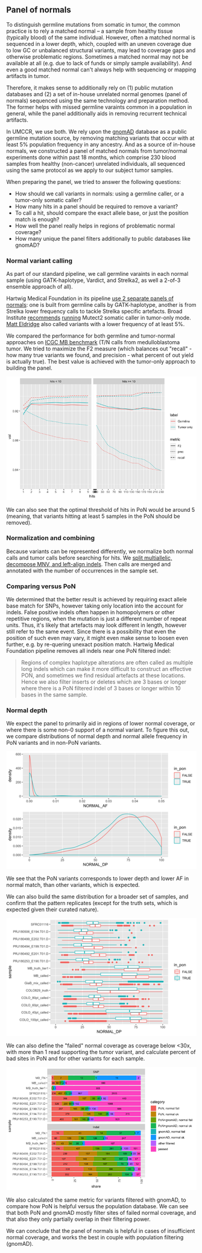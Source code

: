 ## Panel of normals
To distinguish germline mutations from somatic in tumor, the common practice is to rely a matched normal – a sample from healthy tissue (typically blood) of the same individual. However, often a matched normal is sequenced in a lower depth, which, coupled with an uneven coverage due to low GC or unbalanced structural variants, may lead to coverage gaps and otherwise problematic regions. Sometimes a matched normal may not be available at all (e.g. due to lack of funds or simply sample availability). And even a good matched normal can't always help with sequencing or mapping artifacts in tumor.

Therefore, it makes sense to additionally rely on (1) public mutation databases and (2) a set of in-house unrelated normal genomes (panel of normals) sequenced using the same technology and preparation method. The former helps with missed germline varaints common in a population in general, while the panel additionally aids in removing recurrent technical artifacts. 

In UMCCR, we use both. We rely upon the [gnomAD](https://gnomad.broadinstitute.org) database as a public germline mutation source, by removing matching variants that occur with at least 5% population frequency in any ancestry. And as a source of in-house normals, we constructed a panel of matched normals from tumor/normal experiments done within past 18 months, which comprise 230 blood samples from healthy (non-cancer) unrelated individuals, all sequenced using the same protocol as we apply to our subject tumor samples. 

When preparing the panel, we tried to answer the following questions:

* How should we call variants in normals: using a germline caller, or a tumor-only somatic caller?
* How many hits in a panel should be required to remove a variant?
* To call a hit, should compare the exact allele base, or just the position match is enough?
* How well the panel really helps in regions of problematic normal coverage?
* How many unique the panel filters additionally to public databases like gnomAD?

### Normal variant calling
As part of our standard pipeline, we call germline varaints in each normal sample (using GATK-haplotype, Vardict, and Strelka2, as well a 2-of-3 ensemble approach of all). 

Hartwig Medical Foundation in its pipeline [use 2 separate panels of normals](https://www.biorxiv.org/content/biorxiv/early/2018/09/20/415133.full.pdf): one is built from germline calls by GATK-haplotype, another is from Strelka lower frequency calls to tackle Strelka specific artefacts. Broad Institute [recommends](https://gatkforums.broadinstitute.org/gatk/discussion/11053/panel-of-normals-pon) [running](https://software.broadinstitute.org/gatk/documentation/tooldocs/4.beta.1/org_broadinstitute_hellbender_tools_walkers_mutect_CreateSomaticPanelOfNormals.php) Mutect2 somatic caller in tumor-only mode. [Matt Eldridge](/https://bioinformatics-core-shared-training.github.io/cruk-summer-school-2017/Day3/somatic_snv_filtering.html#25/) also called variants with a lower frequency of at least 5%. 

We compared the performance for both germline and tumor-normal approaches on [ICGC MB benchmark](https://www.nature.com/articles/ncomms10001) (T/N calls from medulloblastoma tumor. We tried to maximize the F2 measure (which balances out "recall" - how many true variants we found, and precision - what percent of out yield is actually true). The best value is achieved with the tumor-only approach to building the panel. 

![](panel_of_normals/FD8F575E-9580-4032-BB42-625910692035.png)

We can also see that the optimal threshold of hits in PoN would be around 5 (meaning, that variants hitting at least 5 samples in the PoN should be removed).

### Normalization and combining
Because variants can be represented differently, we normalize both normal calls and tumor calls before searching for hits. We [split multiallelic, decompose MNV, and left-align indels](https://github.com/umccr/vcf_stuff#vcf-normalisation). Then calls  are merged and annotated with the number of occurrences in the sample set.

### Comparing versus PoN
We determined that the better result is achieved by requiring exact allele base match for SNPs, however taking only location into the account for indels. False positive indels often happen in homopolymers or other repetitive regions, when the mutation is just a different number of repeat units. Thus, it's likely that artefacts may look different in length, however still refer to the same event. Since there is a possibility that even the position of such even may vary, it might even make sense to loosen even further, e.g. by re-quering unexact position match. Hartwig Medical Foundation pipeline removes all indels near one PoN filtered indel:

> Regions of complex haplotype alterations are often called as multiple long indels which can make it more difficult to construct an effective PON, and sometimes we find residual artefacts at these locations. Hence we also filter inserts or deletes which are 3 bases or longer where there is a PoN filtered indel of 3 bases or longer within 10 bases in the same sample.  


### Normal depth
We expect the panel to primarily aid in regions of lower normal coverage, or where there is some non-0 support of a normal variant. To figure this out, we compare distributions of normal depth and normal allele frequency in PoN variants and in non-PoN variants.

![](panel_of_normals/000004.png)

We see that the PoN variants corresponds to lower depth and lower AF in normal match, than other variants, which is expected. 

We can also build the same distribution for a broader set of samples, and confirm that the pattern replicates (except for the truth sets, which is expected given their curated nature).

![](panel_of_normals/00000d.png)

We can also define the "failed" normal coverage as coverage below <30x, with more than 1 read supporting the tumor variant, and calculate percent of bad sites in PoN and for other variants for each sample.

![](panel_of_normals/10ECB3DF-D4C7-4AF1-82CF-A921B060EB2C.png)

We also calculated the same metric for variants filtered with gnomAD, to compare how PoN is helpful versus the population database. We can see that both PoN and gnomAD mostly filter sites of failed normal coverage, and that also they only partially overlap in their filtering power.

We can conclude that the panel of normals is helpful in cases of insufficient normal coverage, and works the best in couple with population filtering (gnomAD).
